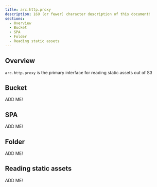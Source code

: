 ```yaml
---
title: arc.http.proxy
description: 160 (or fewer) character description of this document!
sections:
  - Overview
  - Bucket
  - SPA
  - Folder
  - Reading static assets
---
```


## Overview

`arc.http.proxy` is the primary interface for reading static assets out of S3


## Bucket

ADD ME!


## SPA

ADD ME!


## Folder

ADD ME!


## Reading static assets

ADD ME!

